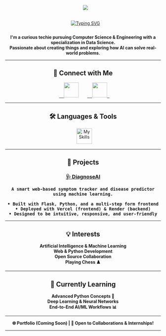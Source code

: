 <div align="center" style="width: 100%; overflow: hidden;">
    <img src="https://github.com/user-attachments/assets/96bd54a4-6cf5-4006-8773-b785433b1d70" 
       alt="GitHub Banner" 
       style="width: 100%; height: auto; max-height: 250px; object-fit: cover; border-radius: 12px;" />

  <br>    <a href="https://git.io/typing-svg"><img src="https://readme-typing-svg.demolab.com?font=Pixelify+Sans&weight=500&size=30&duration=4000&pause=&color=853FFF&center=true&vCenter=true&width=435&lines=Aspiring+Data+Scientist;Ai+Enthusiast;Python+Developer;Machine+Learner" alt="Typing SVG" /></a>
</div>

<p align="center">
  <strong>
    I'm a curious techie pursuing Computer Science & Engineering with a specialization in Data Science.
    <br>
    Passionate about creating things and exploring how AI can solve real-world problems.
  </strong>
</p>

---

<h2 align="center">🤝 Connect with Me</h2>

<p align="center">
  <a href="https://www.linkedin.com/in/aryan-saxena-57b180370/" target="_blank">
    <img src="https://skillicons.dev/icons?i=linkedin" height="48px"/></a>
  &nbsp;
  <a href="mailto:ryxn911@gmail.com">
    <img src="https://skillicons.dev/icons?i=gmail" height="48px"/>
  </a>
</p>

---

<h2 align="center">🛠️ Languages & Tools</h2>

<p align="center">
  <img src="https://skillicons.dev/icons?i=c,python,anaconda,sklearn,vscode,github" height="50" alt="My Skills" />
</p>

---

<h2 align="center">🚀 Projects</h2>

<div align="center">
  <h3>
    <a href="https://diagnoseai-phi.vercel.app/">🩺 DiagnoseAI</a>
  </h3>
  <p align="center" style="font-family: 'Fira Code', monospace;">
    <strong>A smart web-based symptom tracker and disease predictor using machine learning.</strong>
    <br><br>
    <strong>• Built with Flask, Python, and a multi-step form frontend</strong>
    <br>
    <strong>• Deployed with Vercel (frontend) & Render (backend)</strong>
    <br>
    <strong>• Designed to be intuitive, responsive, and user-friendly</strong>
  </p>
</div>


---

<h2 align="center">💡 Interests</h2>

<p align="center">
  <strong>Artificial Intelligence & Machine Learning</strong><br>
  <strong>Web & Python Development</strong><br>
  <strong>Open Source Collaboration</strong><br>
  <strong>Playing Chess ♟️</strong>
</p>

---

<h2 align="center">🌱 Currently Learning</h2>

<p align="center">
 <strong>Advanced Python Concepts 🐍</strong><br>
 <strong>Deep Learning & Neural Networks</strong><br>
 <strong>End-to-End AI/ML Workflows 📊</strong>
</p>

---

<p align="center">
  <strong>🌐 Portfolio (Coming Soon) | 💬 Open to Collaborations & Internships!</strong>
</p>

---
